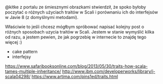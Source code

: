 @kitke z portalu ze śmiesznymi obrazkami stwierdził, że spoko byłoby poczytać o różnych użyciach traitów w Scali i porównaniu ich
do interfejsów w Javie 8 (z domyślnymi metodami).

Właściwie to jeśli chcesz mógłbym spróbować napisać kolejny post o różnych sposobach uzycia traitów w Scali.
Jestem w stanie wymyślić kilka od razu, a jestem pewien, że jak pogrzebię w internecie to znajdę tego więcej :)

- cake pattern
- interfejsy

https://www.safaribooksonline.com/blog/2013/05/30/traits-how-scala-tames-multiple-inheritance/
http://www.ibm.com/developerworks/library/j-scala04298/
https://www.artima.com/pins1ed/traits.html
